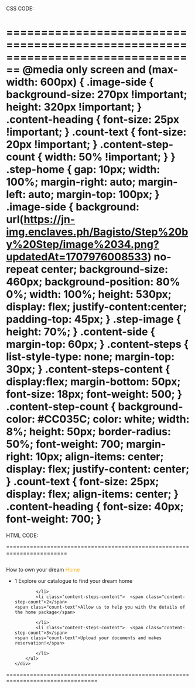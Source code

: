 


CSS CODE:

================================================================================
@media only screen and (max-width: 600px) {
    .image-side {
        background-size: 270px !important;
        height: 320px !important;
    }
    .content-heading {
        font-size: 25px !important;
    }
    .count-text {
        font-size: 20px !important;
    }
    .content-step-count {
        width: 50% !important;
    }
}
.step-home {
    gap: 10px;
    width: 100%;
    margin-right: auto;
    margin-left: auto;
    margin-top: 100px;
}
.image-side {
    background: url(https://jn-img.enclaves.ph/Bagisto/Step%20by%20Step/image%2034.png?updatedAt=1707976008533) no-repeat center;
    background-size: 460px;
    background-position: 80% 0%;
    width: 100%;
    height: 530px;
    display: flex;
    justify-content:center;
    padding-top: 45px;
}
.step-image {
    height: 70%;
}
.content-side {
    margin-top: 60px;
}
.content-steps {
    list-style-type: none;
    margin-top: 30px;
}
.content-steps-content {
    display:flex;
    margin-bottom: 50px;
    font-size: 18px;
    font-weight: 500;
}
.content-step-count {
    background-color: #CC035C;
    color: white;
    width: 8%;
    height: 50px;
    border-radius: 50%;
    font-weight: 700;
    margin-right: 10px;
    align-items: center;
    display: flex;
    justify-content: center;
}
.count-text {
    font-size: 25px;
    display: flex;
    align-items: center;
}
.content-heading {
    font-size: 40px;
    font-weight: 700;
}
=============================================================================


HTML CODE: 

========================================================================
<div class="container grid grid-cols-2 max-lg:grid-cols-1 py-[20px] max-lg:px-[32px]">
    <div class="image-side">
        <img class="step-image" src="https://jn-img.enclaves.ph/Bagisto/Step%20by%20Step/bouncing_house.gif?updatedAt=1707980528078" alt="" />
    </div>
    <div class="content-side">
        <p class="content-heading">How to own your dream
            <sapn style="color:#FCB115">Home</span>
        </p>
        <ul class="content-steps">
            <li class="content-steps-content">	<span class="content-step-count">1</span>
	<span class="count-text">Explore our catalogue to find your dream home</span>

            </li>
            <li class="content-steps-content">	<span class="content-step-count">2</span>
	<span class="count-text">Allow us to help you with the details of the home package</span>

            </li>
            <li class="content-steps-content">	<span class="content-step-count">3</span>
	<span class="count-text">Upload your documents and makes reservation!</span>

            </li>
        </ul>
    </div>
</div>
=================================================================================
